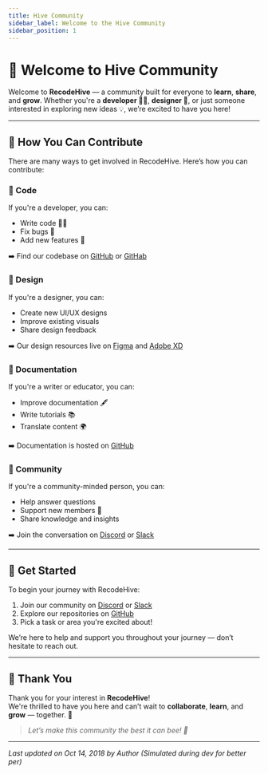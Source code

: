 ```yaml
---
title: Hive Community
sidebar_label: Welcome to the Hive Community
sidebar_position: 1
---
```


# 🐝 Welcome to Hive Community

Welcome to **RecodeHive** — a community built for everyone to **learn**, **share**, and **grow**.
Whether you're a **developer 👨‍💻**, **designer 🎨**, or just someone interested in exploring new
ideas 💡, we’re excited to have you here!

---

## 🌟 How You Can Contribute

There are many ways to get involved in RecodeHive. Here’s how you can contribute:

### 🔧 Code

If you're a developer, you can:

- Write code 🧑‍💻
- Fix bugs 🐞
- Add new features 🚀

➡️ Find our codebase on [GitHub](#) or [GitHab](#)

### 🎨 Design

If you're a designer, you can:

- Create new UI/UX designs
- Improve existing visuals
- Share design feedback

➡️ Our design resources live on [Figma](#) and [Adobe XD](#)

### 📝 Documentation

If you're a writer or educator, you can:

- Improve documentation 🖋️
- Write tutorials 📚
- Translate content 🌍

➡️ Documentation is hosted on [GitHub](#)

### 🤝 Community

If you're a community-minded person, you can:

- Help answer questions
- Support new members 💬
- Share knowledge and insights

➡️ Join the conversation on [Discord](#) or [Slack](#)

---

## 🚀 Get Started

To begin your journey with RecodeHive:

1. Join our community on [Discord](#) or [Slack](#)
2. Explore our repositories on [GitHub](#)
3. Pick a task or area you're excited about!

We’re here to help and support you throughout your journey — don’t hesitate to reach out.

---

## 🙏 Thank You

Thank you for your interest in **RecodeHive**!  
We're thrilled to have you here and can’t wait to **collaborate**, **learn**, and **grow** —
together. 🌱

> _Let’s make this community the best it can bee! 🐝_

---

_Last updated on Oct 14, 2018 by Author (Simulated during dev for better per)_
